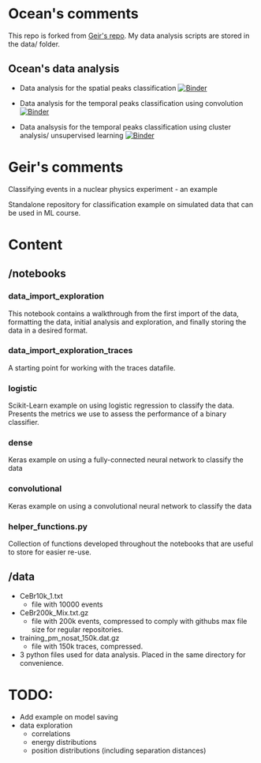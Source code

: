 # Ocean's comments
This repo is forked from [Geir's repo](https://github.com/geirtul/event_classification_example). My data analysis scripts are stored in the data/ folder.

## Ocean's data analysis
- Data analysis for the spatial peaks classification
[![Binder](https://mybinder.org/badge_logo.svg)](https://mybinder.org/v2/gh/oceannuclear/event_classification_example/HEAD?filepath=data%2Fspatial_peaks.ipynb)

- Data analysis for the temporal peaks classification using convolution
[![Binder](https://mybinder.org/badge_logo.svg)](https://mybinder.org/v2/gh/oceannuclear/event_classification_example/HEAD?filepath=data%2Ftemporal_peaks_convolve.ipynb)

- Data analsysis for the temporal peaks classification using cluster analysis/ unsupervised learning
[![Binder](https://mybinder.org/badge_logo.svg)](https://mybinder.org/v2/gh/oceannuclear/event_classification_example/HEAD?filepath=data%2Ftemporal_peaks_cluster.ipynb)

# Geir's comments
Classifying events in a nuclear physics experiment - an example

Standalone repository for classification example on simulated data that can be used in ML course.

# Content
## /notebooks

### data_import_exploration
This notebook contains a walkthrough from the first import of the data, formatting the data,
initial analysis and exploration, and finally storing the data in a desired format.

### data_import_exploration_traces
A starting point for working with the traces datafile.

### logistic
Scikit-Learn example on using logistic regression to classify the data. Presents the metrics we use
to assess the performance of a binary classifier.

### dense
Keras example on using a fully-connected neural network to classify the data

### convolutional
Keras example on using a convolutional neural network to classify the data

### helper_functions.py
Collection of functions developed throughout the notebooks that are useful to store
for easier re-use.

## /data 
* CeBr10k_1.txt
  * file with 10000 events
* CeBr200k_Mix.txt.gz
  * file with 200k events, compressed to comply with githubs max file size for regular repositories.
* training_pm_nosat_150k.dat.gz
  * file with 150k traces, compressed.
* 3 python files used for data analysis. Placed in the same directory for convenience.

# TODO:
* Add example on model saving
* data exploration
    * correlations
    * energy distributions
    * position distributions (including separation distances)
